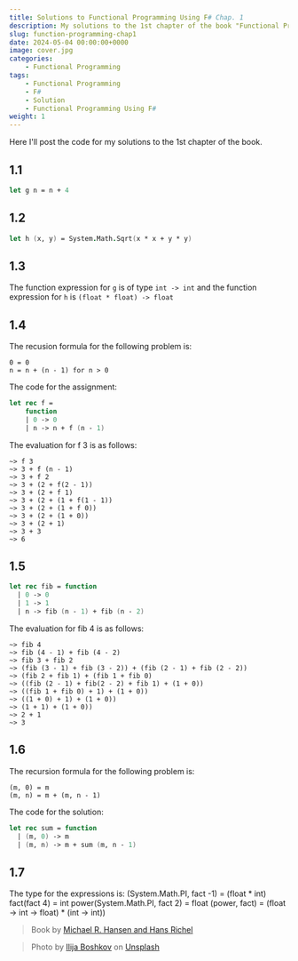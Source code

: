 ```yaml
---
title: Solutions to Functional Programming Using F# Chap. 1
description: My solutions to the 1st chapter of the book "Functional Programming Using F# by Michael R. Hansen and Hans Rischel"
slug: function-programming-chap1
date: 2024-05-04 00:00:00+0000
image: cover.jpg
categories:
    - Functional Programming
tags:
    - Functional Programming
    - F#
    - Solution
    - Functional Programming Using F#
weight: 1
---
```


Here I'll post the code for my solutions to the 1st chapter of the book.

## 1.1


```fsharp
let g n = n + 4
```

## 1.2

```fsharp
let h (x, y) = System.Math.Sqrt(x * x + y * y)
```

## 1.3

The function expression for `g` is of type `int -> int` and the function expression for `h` is `(float * float) -> float`


## 1.4
The recusion formula for the following problem is: 

```
0 = 0
n = n + (n - 1) for n > 0
```

The code for the assignment:

```fsharp
let rec f =
    function
    | 0 -> 0
    | n -> n + f (n - 1)
```

The evaluation for f 3 is as follows:

```
~> f 3
~> 3 + f (n - 1)
~> 3 + f 2
~> 3 + (2 + f(2 - 1)) 
~> 3 + (2 + f 1)
~> 3 + (2 + (1 + f(1 - 1))
~> 3 + (2 + (1 + f 0))
~> 3 + (2 + (1 + 0))
~> 3 + (2 + 1)
~> 3 + 3
~> 6
```

## 1.5

```fsharp
let rec fib = function
  | 0 -> 0
  | 1 -> 1
  | n -> fib (n - 1) + fib (n - 2)
```

The evaluation for fib 4 is as follows:

```
~> fib 4 
~> fib (4 - 1) + fib (4 - 2)
~> fib 3 + fib 2
~> (fib (3 - 1) + fib (3 - 2)) + (fib (2 - 1) + fib (2 - 2))
~> (fib 2 + fib 1) + (fib 1 + fib 0)
~> ((fib (2 - 1) + fib(2 - 2) + fib 1) + (1 + 0))
~> ((fib 1 + fib 0) + 1) + (1 + 0))
~> ((1 + 0) + 1) + (1 + 0))
~> (1 + 1) + (1 + 0))
~> 2 + 1
~> 3
```

## 1.6

The recursion formula for the following problem is:

```
(m, 0) = m
(m, n) = m + (m, n - 1)
```

The code for the solution: 

```fsharp 
let rec sum = function
  | (m, 0) -> m
  | (m, n) -> m + sum (m, n - 1)
```

## 1.7

The type for the expressions is:
(System.Math.PI, fact -1) = (float * int)
fact(fact 4) = int
power(System.Math.PI, fact 2) = float
(power, fact) = (float -> int -> float) * (int -> int))

 > Book by [Michael R. Hansen and Hans Richel](https://www.cambridge.org/us/universitypress/subjects/computer-science/programming-languages-and-applied-logic/functional-programming-using-f?format=HB&isbn=9781107019027)

 > Photo by [Ilija Boshkov](https://unsplash.com/@boshkov?utm_source=unsplash&utm_medium=referral&utm_content=creditCopyText) on [Unsplash](https://unsplash.com/photos/0nI1DczRQAM?utm_source=unsplash&utm_medium=referral&utm_content=creditCopyText)
  
